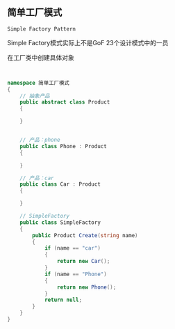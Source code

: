 ## 简单工厂模式

```Simple Factory Pattern```

Simple Factory模式实际上不是GoF 23个设计模式中的一员

在工厂类中创建具体对象

```c#


namespace 简单工厂模式
{
    // 抽象产品
    public abstract class Product
    {

    }


    // 产品：phone
    public class Phone : Product
    {

    }

    // 产品：car
    public class Car : Product
    {

    }

    // SimpleFactory
    public class SimpleFactory
    {
        public Product Create(string name)
        {
            if (name == "car")
            {
                return new Car();
            }
            if (name == "Phone")
            {
                return new Phone();
            }
            return null;
        }
    }
}


```